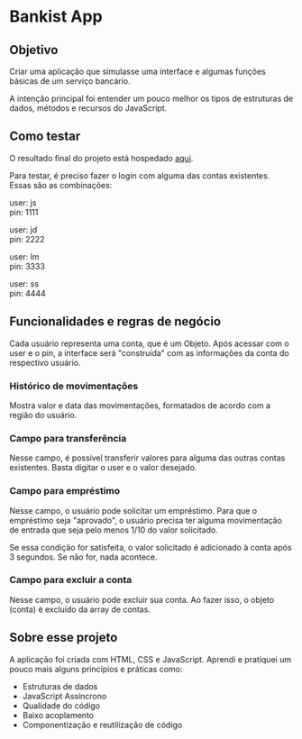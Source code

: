 # Bankist App

## Objetivo

Criar uma aplicação que simulasse uma interface e algumas funções básicas de um serviço bancário.

A intenção principal foi entender um pouco melhor os tipos de estruturas de dados, métodos e recursos do JavaScript.

## Como testar
O resultado final do projeto está hospedado [aqui](https://bankist-migliori.netlify.app/). 

Para testar, é preciso fazer o login com alguma das contas existentes. Essas são as combinações:

user: js<br>
pin: 1111

user: jd<br>
pin: 2222

user: lm<br>
pin: 3333

user: ss<br>
pin: 4444

## Funcionalidades e regras de negócio

Cada usuário representa uma conta, que é um Objeto. Após acessar com o user e o pin, a interface será "construída" com as informações da conta do respectivo usuário. 

### Histórico de movimentações

Mostra valor e data das movimentações, formatados de acordo com a região do usuário.

### Campo para transferência

Nesse campo, é possível transferir valores para alguma das outras contas existentes. Basta digitar o user e o valor desejado.

### Campo para empréstimo

Nesse campo, o usuário pode solicitar um empréstimo. Para que o empréstimo seja "aprovado", o usuário precisa ter alguma movimentação de entrada que seja pelo menos 1/10 do valor solicitado.

Se essa condição for satisfeita, o valor solicitado é adicionado à conta após 3 segundos. Se não for, nada acontece.

### Campo para excluir a conta

Nesse campo, o usuário pode excluir sua conta. Ao fazer isso, o objeto (conta) é excluído da array de contas.

## Sobre esse projeto
A aplicação foi criada com HTML, CSS e JavaScript. Aprendi e pratiquei um pouco mais alguns princípios e práticas como:

- Estruturas de dados
- JavaScript Assíncrono
- Qualidade do código
- Baixo acoplamento
- Componentização e reutilização de código
